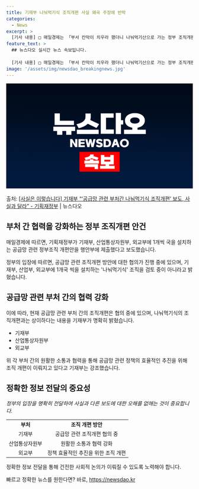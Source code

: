```yaml
---
title: 기재부 나눠먹기식 조직개편 사실 왜곡 주장에 반박
categories:
  - News
excerpt: >
  [기사 내용] □ 매일경제는 「부서 칸막이 치우라 했더니 나눠먹기산으로 가는 정부 조직개편」 기사(24.2.…
feature_text: >
  ## 뉴스다오 실시간 뉴스 속보입니다.

  [기사 내용] □ 매일경제는 「부서 칸막이 치우라 했더니 나눠먹기산으로 가는 정부 조직개편」 기사(24.2.…
image: '/assets/img/newsdao_breakingnews.jpg'
---
```


![뉴스다오 속보](/assets/img/newsdao_breakingnews.jpg)

<p>출처: <a href="https://newsdao.kr/3200" rel="dofollow">[사실은 이렇습니다] 기재부 “‘공급망 관련 부처간 나눠먹기식 조직개편’ 보도, 사실과 달라” - 기획재정부</a> | 뉴스다오</p>

<h2 data-ke-size="size26">부처 간 협력을 강화하는 정부 조직개편 안건</h2>
매일경제에 따르면, 기획재정부가 기재부, 산업통상자원부, 외교부에 1개씩 국을 설치하는 공급망 관련 정부조직 개편안을 행안부에 제출했다고 보도했습니다.

<p data-ke-size="size16">정부의 입장에 따르면, 공급망 관련 조직개편 방안에 대한 협의가 진행 중에 있으며, 기재부, 산업부, 외교부에 1개국 씩을 설치하는 '나눠먹기식' 조직을 검토 중이 아니라고 밝혔습니다.</p>

<h2 data-ke-size="size26">공급망 관련 부처 간의 협력 강화</h2>
이에 따라, 현재 공급망 관련 부처 간의 조직개편은 협의 중에 있으며, 나눠먹기식의 조직개편과는 상이하다는 내용을 기재부가 명확히 밝혔습니다.

<ul>
  <li>기재부</li>
  <li>산업통상자원부</li>
  <li>외교부</li>
</ul>

<p data-ke-size="size16">위 각 부처 간의 원활한 소통과 협력을 통해 공급망 관련 정책의 효율적인 추진을 위해 조직 개편이 이뤄지고 있다고 기재부는 강조했습니다.</p>

<h2 data-ke-size="size26">정확한 정보 전달의 중요성</h2>
<i data-ke-size="size16">정부의 입장을 명확히 전달하여 사실과 다른 보도에 대한 오해를 없애는 것이 중요합니다.</i>

<table>
  <tr>
    <td style="text-align: center; height: 17px;"><b>부처</b></td>
    <td style="text-align: center; height: 17px;"><b>조직 개편 방안</b></td>
  </tr>
  <tr>
    <td style="text-align: center; height: 17px;">기재부</td>
    <td style="text-align: center; height: 17px;">공급망 관련 조직개편 협의 중</td>
  </tr>
  <tr>
    <td style="text-align: center; height: 17px;">산업통상자원부</td>
    <td style="text-align: center; height: 17px;">원활한 소통과 협력 강화</td>
  </tr>
  <tr>
    <td style="text-align: center; height: 17px;">외교부</td>
    <td style="text-align: center; height: 17px;">정책 효율적인 추진을 위한 조직 개편</td>
  </tr>
</table>

<p data-ke-size="size16">정확한 정보 전달을 통해 건전한 사회적 논의가 이뤄질 수 있도록 노력해야 합니다.</p> 

빠르고 정확한 뉴스를 원한다면? 바로, <a href="https://newsdao.kr" rel="dofollow">https://newsdao.kr</a>


